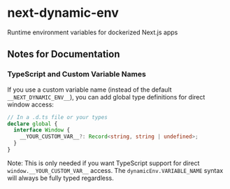 # next-dynamic-env

Runtime environment variables for dockerized Next.js apps

## Notes for Documentation

### TypeScript and Custom Variable Names

If you use a custom variable name (instead of the default `__NEXT_DYNAMIC_ENV__`), you can add global type definitions for direct window access:

```typescript
// In a .d.ts file or your types
declare global {
  interface Window {
    __YOUR_CUSTOM_VAR__?: Record<string, string | undefined>;
  }
}
```

Note: This is only needed if you want TypeScript support for direct `window.__YOUR_CUSTOM_VAR__` access. The `dynamicEnv.VARIABLE_NAME` syntax will always be fully typed regardless.